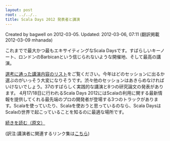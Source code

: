 ```yaml
---
layout: post
root: ../../..
title: Scala Days 2012 発表者と講演
---
```


Created by bagwell on 2012-03-05. Updated: 2012-03-06, 07:11 (翻訳掲載 2012-03-09 mhanada)

これまでで最大かつ最もエキサイティングなScala Daysです。すばらしいキーノート、ロンドンのBarbicanという信じられないような開催地、そして最高の講演。

[選考に通った講演内容のリスト](http://days2012.scala-lang.org/node/92)をご覧ください。今年はどのセッションに出るか選ぶのがいっそう大変になりそうです。渋々他のセッションはあきらめなければいけないでしょう。37のすばらしく実践的な講演と8つの研究論文の発表があります。
4月17/18日に行われるScala Days 2012にはScalaの利用に関する最新情報を提供してくれる最先端のプロの開発者が登場する3つのトラックがあります。Scalaを使っていたり、Scalaを使おうと思っているのなら、Scala DaysはScalaの世界で起こっていることを知るのに最適な場所です。

[続きを読む（原文）](http://www.scala-lang.org/node/12558)

(訳注:講演者に関連するリンク集は[こちら](https://github.com/scalajp/scalajp.github.com/wiki/scaladays2012links))
